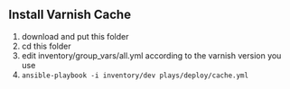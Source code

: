 ## Install Varnish Cache
1. download and put this folder
1. cd this folder
1. edit inventory/group_vars/all.yml according to the varnish version you use 
1. `ansible-playbook -i inventory/dev plays/deploy/cache.yml`